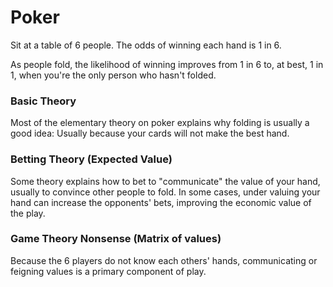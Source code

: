 # Poker

Sit at a table of 6 people. The odds of winning each hand is 1 in 6.

As people fold, the likelihood of winning improves from 1 in 6 to, at best, 1 in 1, when you're the only person who hasn't folded.

### Basic Theory
Most of the elementary theory on poker explains why folding is usually a good idea: Usually because your cards will not make the best hand.

### Betting Theory (Expected Value)
Some theory explains how to bet to "communicate" the value of your hand, usually to convince other people to fold. In some cases, under valuing your hand can increase the opponents' bets, improving the economic value of the play.

### Game Theory Nonsense (Matrix of values)
Because the 6 players do not know each others' hands, communicating or feigning values is a primary component of play.

